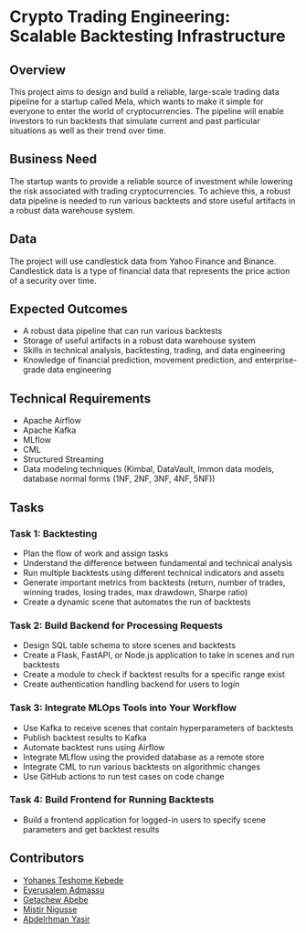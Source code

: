 **Crypto Trading Engineering: Scalable Backtesting Infrastructure**
===========================================================

**Overview**
--------

This project aims to design and build a reliable, large-scale trading data pipeline for a startup called Mela, which wants to make it simple for everyone to enter the world of cryptocurrencies. The pipeline will enable investors to run backtests that simulate current and past particular situations as well as their trend over time.

**Business Need**
-------------

The startup wants to provide a reliable source of investment while lowering the risk associated with trading cryptocurrencies. To achieve this, a robust data pipeline is needed to run various backtests and store useful artifacts in a robust data warehouse system.

**Data**
-----

The project will use candlestick data from Yahoo Finance and Binance. Candlestick data is a type of financial data that represents the price action of a security over time.

**Expected Outcomes**
------------------

* A robust data pipeline that can run various backtests
* Storage of useful artifacts in a robust data warehouse system
* Skills in technical analysis, backtesting, trading, and data engineering
* Knowledge of financial prediction, movement prediction, and enterprise-grade data engineering

**Technical Requirements**
-------------------------

* Apache Airflow
* Apache Kafka
* MLflow
* CML
* Structured Streaming
* Data modeling techniques (Kimbal, DataVault, Immon data models, database normal forms (1NF, 2NF, 3NF, 4NF, 5NF))

**Tasks**
------

### Task 1: Backtesting

* Plan the flow of work and assign tasks
* Understand the difference between fundamental and technical analysis
* Run multiple backtests using different technical indicators and assets
* Generate important metrics from backtests (return, number of trades, winning trades, losing trades, max drawdown, Sharpe ratio)
* Create a dynamic scene that automates the run of backtests

### Task 2: Build Backend for Processing Requests

* Design SQL table schema to store scenes and backtests
* Create a Flask, FastAPI, or Node.js application to take in scenes and run backtests
* Create a module to check if backtest results for a specific range exist
* Create authentication handling backend for users to login

### Task 3: Integrate MLOps Tools into Your Workflow

* Use Kafka to receive scenes that contain hyperparameters of backtests
* Publish backtest results to Kafka
* Automate backtest runs using Airflow
* Integrate MLflow using the provided database as a remote store
* Integrate CML to run various backtests on algorithmic changes
* Use GitHub actions to run test cases on code change

### Task 4: Build Frontend for Running Backtests

* Build a frontend application for logged-in users to specify scene parameters and get backtest results

**Contributors**
------

- [Yohanes Teshome Kebede](https://github.com/Yohanes213)
- [Eyerusalem Admassu](https://github.com/jadmassu)
- [Getachew Abebe](https://github.com/GetachewAbebe)
- [Mistir Nigusse](https://github.com/mistir-nigusse)
- [Abdelrhman Yasir](https://github.com/AB-y1)
